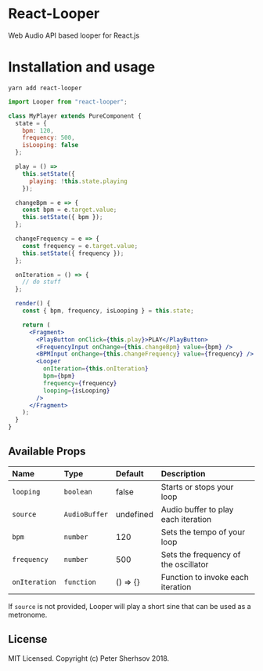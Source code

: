 # React-Looper

Web Audio API based looper for React.js

# Installation and usage

```
yarn add react-looper
```

```jsx
import Looper from "react-looper";

class MyPlayer extends PureComponent {
  state = {
    bpm: 120,
    frequency: 500,
    isLooping: false
  };

  play = () =>
    this.setState({
      playing: !this.state.playing
    });

  changeBpm = e => {
    const bpm = e.target.value;
    this.setState({ bpm });
  };

  changeFrequency = e => {
    const frequency = e.target.value;
    this.setState({ frequency });
  };

  onIteration = () => {
    // do stuff
  };

  render() {
    const { bpm, frequency, isLooping } = this.state;

    return (
      <Fragment>
        <PlayButton onClick={this.play}>PLAY</PlayButton>
        <FrequencyInput onChange={this.changeBpm} value={bpm} />
        <BPMInput onChange={this.changeFrequency} value={frequency} />
        <Looper
          onIteration={this.onIteration}
          bpm={bpm}
          frequency={frequency}
          looping={isLooping}
        />
      </Fragment>
    );
  }
}
```

## Available Props

| Name        | Type          | Default   | Description                          |
| :---------- | :------------ | :-------- | :----------------------------------- |
| `looping`   | `boolean`     | false     | Starts or stops your loop            |
| `source`    | `AudioBuffer` | undefined | Audio buffer to play each iteration  |
| `bpm`       | `number`      | 120       | Sets the tempo of your loop          |
| `frequency` | `number`      | 500       | Sets the frequency of the oscillator |
| `onIteration`    | `function`    | () => {}  | Function to invoke each iteration    |

If `source` is not provided, Looper will play a short sine that can be used as a metronome.

## License

MIT Licensed. Copyright (c) Peter Sherhsov 2018.
